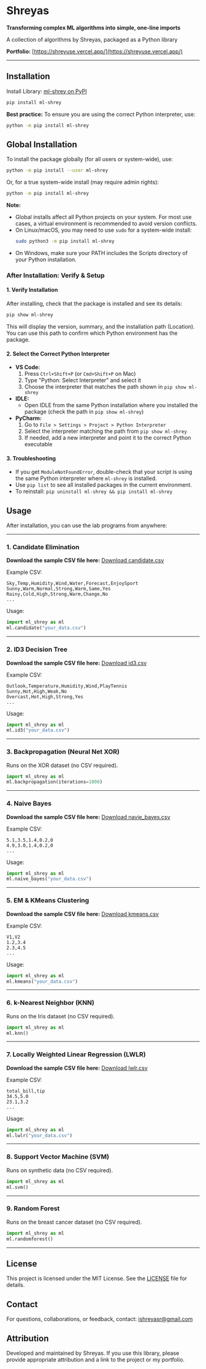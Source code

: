# Shreyas

**Transforming complex ML algorithms into simple, one-line imports**

A collection of algorithms by Shreyas, packaged as a Python library

**Portfolio:** [https://shreyuse.vercel.app/](https://shreyuse.vercel.app/)

---

## Installation

Install Library: [ml-shrey on PyPI](https://pypi.org/project/ml-shrey/)
```bash
pip install ml-shrey
```

**Best practice:** To ensure you are using the correct Python interpreter, use:
```bash
python -m pip install ml-shrey
```
## Global Installation

To install the package globally (for all users or system-wide), use:
```bash
python -m pip install --user ml-shrey
```
Or, for a true system-wide install (may require admin rights):
```bash
python -m pip install ml-shrey
```

**Note:**
- Global installs affect all Python projects on your system. For most use cases, a virtual environment is recommended to avoid version conflicts.
- On Linux/macOS, you may need to use `sudo` for a system-wide install:
  ```bash
  sudo python3 -m pip install ml-shrey
  ```
- On Windows, make sure your PATH includes the Scripts directory of your Python installation.

### After Installation: Verify & Setup

#### 1. Verify Installation
After installing, check that the package is installed and see its details:
```bash
pip show ml-shrey
```
This will display the version, summary, and the installation path (Location). You can use this path to confirm which Python environment has the package.

#### 2. Select the Correct Python Interpreter
- **VS Code:**
  1. Press `Ctrl+Shift+P` (or `Cmd+Shift+P` on Mac)
  2. Type "Python: Select Interpreter" and select it
  3. Choose the interpreter that matches the path shown in `pip show ml-shrey`
- **IDLE:**
  - Open IDLE from the same Python installation where you installed the package (check the path in `pip show ml-shrey`)
- **PyCharm:**
  1. Go to `File > Settings > Project > Python Interpreter`
  2. Select the interpreter matching the path from `pip show ml-shrey`
  3. If needed, add a new interpreter and point it to the correct Python executable

#### 3. Troubleshooting
- If you get `ModuleNotFoundError`, double-check that your script is using the same Python interpreter where `ml-shrey` is installed.
- Use `pip list` to see all installed packages in the current environment.
- To reinstall: `pip uninstall ml-shrey && pip install ml-shrey`

## Usage

After installation, you can use the lab programs from anywhere:

---

### 1. Candidate Elimination
**Download the sample CSV file here:** [Download candidate.csv](https://drive.google.com/file/d/17pcKltrDMxarDD-aRLfdV-i6QqW8TM9T/view?usp=sharing)

Example CSV:
```
Sky,Temp,Humidity,Wind,Water,Forecast,EnjoySport
Sunny,Warm,Normal,Strong,Warm,Same,Yes
Rainy,Cold,High,Strong,Warm,Change,No
...
```
Usage:
```python
import ml_shrey as ml
ml.candidate("your_data.csv")
```

---

### 2. ID3 Decision Tree
**Download the sample CSV file here:** [Download id3.csv](https://drive.google.com/file/d/1DrMaDPUcOMPjtqy7QeSBlCmuOYlHMVl0/view?usp=sharing)

Example CSV:
```
Outlook,Temperature,Humidity,Wind,PlayTennis
Sunny,Hot,High,Weak,No
Overcast,Hot,High,Strong,Yes
...
```
Usage:
```python
import ml_shrey as ml
ml.id3("your_data.csv")
```

---

### 3. Backpropagation (Neural Net XOR)
Runs on the XOR dataset (no CSV required).
```python
import ml_shrey as ml
ml.backpropagation(iterations=1000)
```

---

### 4. Naive Bayes
**Download the sample CSV file here:** [Download navie_bayes.csv](https://drive.google.com/file/d/1iUWVu_Pn2DfqQJ0mO9VwsI6JTILp6Qpi/view?usp=sharing)

Example CSV:
```
5.1,3.5,1.4,0.2,0
4.9,3.0,1.4,0.2,0
...
```
Usage:
```python
import ml_shrey as ml
ml.naive_bayes("your_data.csv")
```

---

### 5. EM & KMeans Clustering
**Download the sample CSV file here:** [Download kmeans.csv](https://drive.google.com/file/d/17i1HeUzUGQGoIwSA9yvHu7L6rNWTsyfV/view?usp=sharing)

Example CSV:
```
V1,V2
1.2,3.4
2.3,4.5
...
```
Usage:
```python
import ml_shrey as ml
ml.kmeans("your_data.csv")
```

---

### 6. k-Nearest Neighbor (KNN)
Runs on the Iris dataset (no CSV required).
```python
import ml_shrey as ml
ml.knn()
```

---

### 7. Locally Weighted Linear Regression (LWLR)
**Download the sample CSV file here:** [Download lwlr.csv](https://drive.google.com/file/d/12lhuA1inDnukW0bBfLC31ZYAA1mNgd4-/view?usp=sharing)

Example CSV:
```
total_bill,tip
34.5,5.0
23.1,3.2
...
```
Usage:
```python
import ml_shrey as ml
ml.lwlr("your_data.csv")
```

---

### 8. Support Vector Machine (SVM)
Runs on synthetic data (no CSV required).
```python
import ml_shrey as ml
ml.svm()
```

---

### 9. Random Forest
Runs on the breast cancer dataset (no CSV required).
```python
import ml_shrey as ml
ml.randomforest()
```

---

## License

This project is licensed under the MIT License. See the [LICENSE](./LICENSE) file for details.

## Contact

For questions, collaborations, or feedback, contact: [ishreyasr@gmail.com](mailto:ishreyasr@gmail.com)

## Attribution

Developed and maintained by Shreyas. If you use this library, please provide appropriate attribution and a link to the project or my portfolio.

